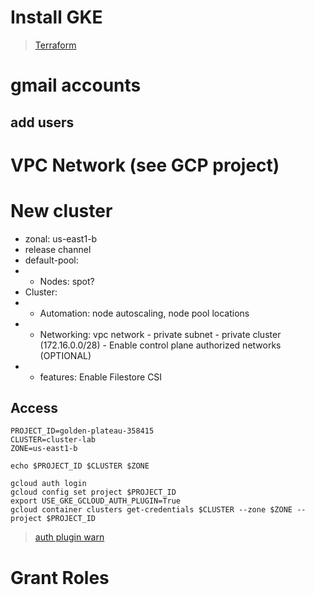 # Install GKE
> [Terraform](./assets/terraform/main.tf)
# gmail accounts
## add users
# VPC Network (see GCP project)

# New cluster
- zonal: us-east1-b
- release channel
- default-pool:
- - Nodes: spot?
- Cluster:
- - Automation: node autoscaling, node pool locations
- - Networking: vpc network - private subnet - private cluster (172.16.0.0/28) - Enable control plane authorized networks (OPTIONAL)
- - features: Enable Filestore CSI
## Access

```vim
PROJECT_ID=golden-plateau-358415
CLUSTER=cluster-lab
ZONE=us-east1-b

echo $PROJECT_ID $CLUSTER $ZONE

gcloud auth login
gcloud config set project $PROJECT_ID
export USE_GKE_GCLOUD_AUTH_PLUGIN=True
gcloud container clusters get-credentials $CLUSTER --zone $ZONE --project $PROJECT_ID
```

> [auth plugin warn](https://stackoverflow.com/questions/72274548/how-to-remove-warning-in-kubectl-with-gcp-auth-plugin)

# Grant Roles
